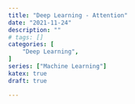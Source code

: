 ```yaml
---
title: "Deep Learning - Attention"
date: "2021-11-24"
description: ""
# tags: []
categories: [
    "Deep Learning",
]
series: ["Machine Learning"]
katex: true
draft: true

---
```


